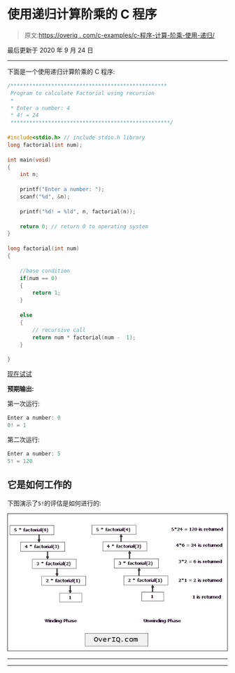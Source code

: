 # 使用递归计算阶乘的 C 程序

> 原文:[https://overiq . com/c-examples/c-程序-计算-阶乘-使用-递归/](https://overiq.com/c-examples/c-program-to-calculate-factorial-using-recursion/)

最后更新于 2020 年 9 月 24 日

* * *

下面是一个使用递归计算阶乘的 C 程序:

```c
/**************************************************
 Program to calculate Factorial using recursion 
 * 
 * Enter a number: 4
 * 4! = 24
 ***************************************************/

#include<stdio.h> // include stdio.h library
long factorial(int num);

int main(void)
{    
    int n;

    printf("Enter a number: ");
    scanf("%d", &n);

    printf("%d! = %ld", n, factorial(n));

    return 0; // return 0 to operating system
}

long factorial(int num)
{    

    //base condition
    if(num == 0)
    {
        return 1;
    }

    else
    {
        // recursive call
        return num * factorial(num -  1);
    }

}

```

[现在试试](https://overiq.com/c-online-compiler/2WP/)

**预期输出:**

第一次运行:

```c
Enter a number: 0
0! = 1

```

第二次运行:

```c
Enter a number: 5
5! = 120

```

## 它是如何工作的

下图演示了`5!`的评估是如何进行的:

![Recursion in action](img/e75e3fe84019ac6d979f732440978a14.png "Recursion in action")

* * *

* * *